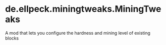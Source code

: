 # de.ellpeck.miningtweaks.MiningTweaks
A mod that lets you configure the hardness and mining level of existing blocks
